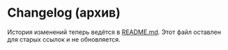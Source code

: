 # Changelog (архив)

История изменений теперь ведётся в [README.md](../README.md#-changelog).
Этот файл оставлен для старых ссылок и не обновляется.
